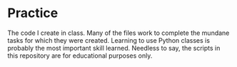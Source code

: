# Practice
The code I create in class. Many of the files work to complete the mundane tasks for which they were created. Learning to use Python classes
is probably the most important skill learned. Needless to say, the scripts in this repository are for educational purposes only.
